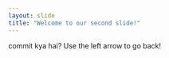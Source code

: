 ```yaml
---
layout: slide
title: "Welcome to our second slide!"
---
```

commit kya hai?
Use the left arrow to go back!
